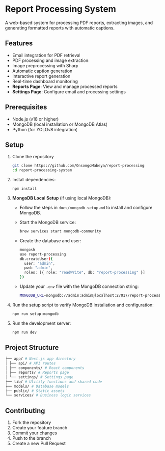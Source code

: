 # Report Processing System

A web-based system for processing PDF reports, extracting images, and generating formatted reports with automatic captions.

## Features

- Email integration for PDF retrieval
- PDF processing and image extraction
- Image preprocessing with Sharp
- Automatic caption generation
- Interactive report generation
- Real-time dashboard monitoring
- **Reports Page**: View and manage processed reports
- **Settings Page**: Configure email and processing settings

## Prerequisites

- Node.js (v18 or higher)
- MongoDB (local installation or MongoDB Atlas)
- Python (for YOLOv8 integration)

## Setup

1. Clone the repository

   ```bash
   git clone https://github.com/OnsongoMabeya/report-processing
   cd report-processing-system
   ```

2. Install dependencies:

   ```bash
   npm install
   ```

3. **MongoDB Local Setup** (if using local MongoDB):

   - Follow the steps in `docs/mongodb-setup.md` to install and configure MongoDB.

   - Start the MongoDB service:

     ```bash
     brew services start mongodb-community
     ```

   - Create the database and user:

     ```bash
     mongosh
     use report-processing
     db.createUser({
       user: "admin",
       pwd: "admin",
       roles: [{ role: "readWrite", db: "report-processing" }]
     })
     ```

   - Update your `.env` file with the MongoDB connection string:

     ```bash
     MONGODB_URI=mongodb://admin:admin@localhost:27017/report-processing
     ```

4. Run the setup script to verify MongoDB installation and configuration:

   ```bash
   npm run setup:mongodb
   ```

5. Run the development server:

   ```bash
   npm run dev
   ```

## Project Structure

```bash
├── app/ # Next.js app directory
│ ├── api/ # API routes
│ ├── components/ # React components
│ ├── reports/ # Reports page
│ └── settings/ # Settings page
├── lib/ # Utility functions and shared code
├── models/ # Database models
├── public/ # Static assets
└── services/ # Business logic services
```

## Contributing

1. Fork the repository
2. Create your feature branch
3. Commit your changes
4. Push to the branch
5. Create a new Pull Request
